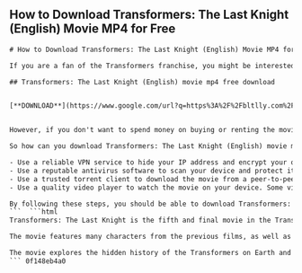 ## How to Download Transformers: The Last Knight (English) Movie MP4 for Free

  ```html 
# How to Download Transformers: The Last Knight (English) Movie MP4 for Free
 
If you are a fan of the Transformers franchise, you might be interested in watching the latest installment, Transformers: The Last Knight. This movie was released in 2017 and features Mark Wahlberg, Anthony Hopkins, Josh Duhamel, and Laura Haddock as the main cast. The plot revolves around the secret history of the Transformers on Earth and their connection to King Arthur and the Knights of the Round Table.
 
## Transformers: The Last Knight (English) movie mp4 free download


[**DOWNLOAD**](https://www.google.com/url?q=https%3A%2F%2Fbltlly.com%2F2tKKcl&sa=D&sntz=1&usg=AOvVaw06PwM64fLpNXdCgtAqM9of)

 
However, if you don't want to spend money on buying or renting the movie, you might be looking for a way to download it for free. There are many websites that claim to offer free downloads of Transformers: The Last Knight (English) movie mp4, but not all of them are safe or legal. Some of them might contain viruses, malware, or spyware that can harm your device or steal your personal information. Others might require you to sign up for a subscription or complete a survey before you can access the download link.
 
So how can you download Transformers: The Last Knight (English) movie mp4 for free without risking your security or breaking the law? Here are some tips that might help you:
 
- Use a reliable VPN service to hide your IP address and encrypt your online traffic. This will prevent your ISP or any third-party from tracking your online activity or blocking your access to certain websites.
- Use a reputable antivirus software to scan your device and protect it from any potential threats. This will also alert you if you encounter any suspicious or malicious links or files.
- Use a trusted torrent client to download the movie from a peer-to-peer network. Torrents are files that contain metadata about the content you want to download, such as the file name, size, and location. You can find torrents for Transformers: The Last Knight (English) movie mp4 on various torrent websites, such as The Pirate Bay, 1337x, RARBG, etc. However, be careful not to download any fake or corrupted torrents that might contain malware or viruses.
- Use a quality video player to watch the movie on your device. Some video players might not support the mp4 format or might have poor quality or performance. You can use VLC Media Player, which is a free and open-source software that can play almost any video format and has many features and options.

By following these steps, you should be able to download Transformers: The Last Knight (English) movie mp4 for free and enjoy watching it on your device. However, keep in mind that downloading copyrighted content without permission is illegal and unethical. You should always respect the rights of the creators and distributors of the movies and support them by paying for their work.
 ```  ```html 
Transformers: The Last Knight is the fifth and final movie in the Transformers live-action film series, directed by Michael Bay. It is based on the Hasbro toy line of the same name and follows the events of Transformers: Age of Extinction (2014). The movie received mixed to negative reviews from critics and audiences, who criticized its plot, length, humor, and action sequences. However, it was praised for its visual effects, cinematography, and music. The movie grossed over $600 million worldwide, making it the 10th highest-grossing film of 2017.
 
The movie features many characters from the previous films, as well as some new ones. Some of the returning characters are Optimus Prime, the leader of the Autobots; Bumblebee, his loyal scout and friend; Megatron, the leader of the Decepticons; and Cade Yeager, a human inventor and ally of the Autobots. Some of the new characters are Sir Edmund Burton, a historian and member of the Order of the Witwiccans; Viviane Wembly, a professor of English literature and a descendant of Merlin; Izabella, a teenage orphan who lives with the Autobots; and Quintessa, a mysterious alien sorceress who claims to be the creator of the Transformers.
 
The movie explores the hidden history of the Transformers on Earth and their connection to King Arthur and the Knights of the Round Table. According to legend, Merlin was given a powerful staff by a Transformer knight that helped him win the Battle of Camlann. The staff was passed down to his descendants until it was hidden by the Order of the Witwiccans. Quintessa wants to use the staff to drain Earth's energy and restore her home planet Cybertron. She brainwashes Optimus Prime and sends him to Earth to retrieve the staff. Cade Yeager, along with Bumblebee, Sir Edmund Burton, Viviane Wembly, and other allies, must stop Quintessa and Optimus Prime from destroying Earth and save both worlds.
 ``` 0f148eb4a0
